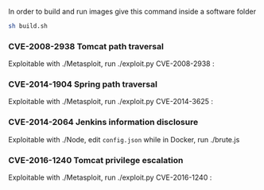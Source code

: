 In order to build and run images give this command inside a software folder

```sh
sh build.sh
```

### CVE-2008-2938 Tomcat path traversal
Exploitable with ./Metasploit, run ./exploit.py CVE-2008-2938 <host>:<port>

### CVE-2014-1904 Spring path traversal
Exploitable with ./Metasploit, run ./exploit.py CVE-2014-3625 <host>:<port>

### CVE-2014-2064 Jenkins information disclosure
Exploitable with ./Node, edit `config.json` while in Docker, run ./brute.js

### CVE-2016-1240 Tomcat privilege escalation
Exploitable with ./Metasploit, run ./exploit.py CVE-2016-1240 <host>:<port>